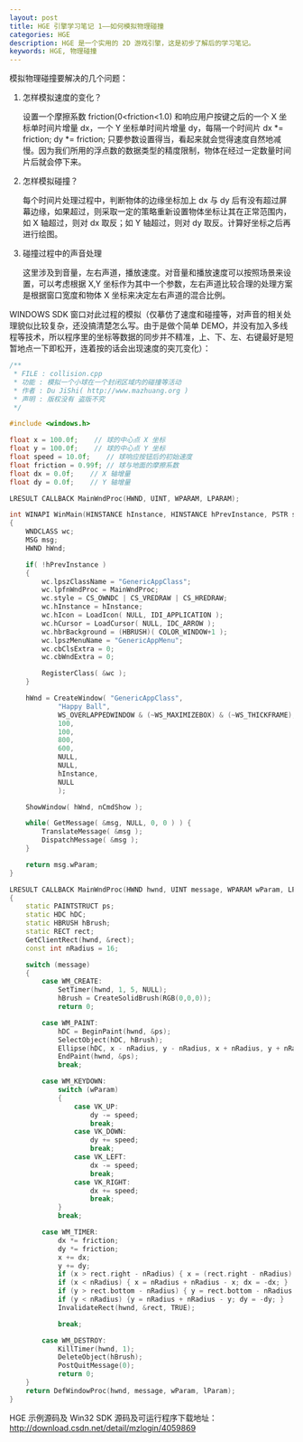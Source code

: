 ```yaml
---
layout: post
title: HGE 引擎学习笔记 1——如何模拟物理碰撞
categories: HGE
description: HGE 是一个实用的 2D 游戏引擎，这是初步了解后的学习笔记。
keywords: HGE, 物理碰撞
---
```


模拟物理碰撞要解决的几个问题：

1. 怎样模拟速度的变化？

   设置一个摩擦系数 friction(0<friction<1.0) 和响应用户按键之后的一个 X 坐标单时间片增量 dx，一个 Y 坐标单时间片增量 dy，每隔一个时间片 dx *= friction; dy *= friction; 只要参数设置得当，看起来就会觉得速度自然地减慢。因为我们所用的浮点数的数据类型的精度限制，物体在经过一定数量时间片后就会停下来。

2. 怎样模拟碰撞？

   每个时间片处理过程中，判断物体的边缘坐标加上 dx 与 dy 后有没有超过屏幕边缘，如果超过，则采取一定的策略重新设置物体坐标让其在正常范围内，如 X 轴超过，则对 dx 取反；如 Y 轴超过，则对 dy 取反。计算好坐标之后再进行绘图。

3. 碰撞过程中的声音处理

   这里涉及到音量，左右声道，播放速度。对音量和播放速度可以按照场景来设置，可以考虑根据 X,Y 坐标作为其中一个参数，左右声道比较合理的处理方案是根据窗口宽度和物体 X 坐标来决定左右声道的混合比例。

WINDOWS SDK 窗口对此过程的模拟（仅摹仿了速度和碰撞等，对声音的相关处理貌似比较复杂，还没搞清楚怎么写。由于是做个简单 DEMO，并没有加入多线程等技术，所以程序里的坐标等数据的同步并不精准，上、下、左、右键最好是短暂地点一下即松开，连着按的话会出现速度的突兀变化）：

```cpp
/**
 * FILE : collision.cpp
 * 功能 : 模拟一个小球在一个封闭区域内的碰撞等活动
 * 作者 : Du JiShi( http://www.mazhuang.org )
 * 声明 : 版权没有 盗版不究
 */

#include <windows.h>

float x = 100.0f;    // 球的中心点 X 坐标
float y = 100.0f;    // 球的中心点 Y 坐标
float speed = 10.0f;    // 球响应按钮后的初始速度
float friction = 0.99f; // 球与地面的摩擦系数
float dx = 0.0f;    // X 轴增量
float dy = 0.0f;    // Y 轴增量

LRESULT CALLBACK MainWndProc(HWND, UINT, WPARAM, LPARAM);

int WINAPI WinMain(HINSTANCE hInstance, HINSTANCE hPrevInstance, PSTR szCmdLine, int nCmdShow)
{
    WNDCLASS wc;
    MSG msg;
    HWND hWnd;

    if( !hPrevInstance )
    {
        wc.lpszClassName = "GenericAppClass";
        wc.lpfnWndProc = MainWndProc;
        wc.style = CS_OWNDC | CS_VREDRAW | CS_HREDRAW;
        wc.hInstance = hInstance;
        wc.hIcon = LoadIcon( NULL, IDI_APPLICATION );
        wc.hCursor = LoadCursor( NULL, IDC_ARROW );
        wc.hbrBackground = (HBRUSH)( COLOR_WINDOW+1 );
        wc.lpszMenuName = "GenericAppMenu";
        wc.cbClsExtra = 0;
        wc.cbWndExtra = 0;

        RegisterClass( &wc );
    }

    hWnd = CreateWindow( "GenericAppClass",
            "Happy Ball",
            WS_OVERLAPPEDWINDOW & (~WS_MAXIMIZEBOX) & (~WS_THICKFRAME),
            100,
            100,
            800,
            600,
            NULL,
            NULL,
            hInstance,
            NULL
            );

    ShowWindow( hWnd, nCmdShow );

    while( GetMessage( &msg, NULL, 0, 0 ) ) {
        TranslateMessage( &msg );
        DispatchMessage( &msg );
    }

    return msg.wParam;
}

LRESULT CALLBACK MainWndProc(HWND hwnd, UINT message, WPARAM wParam, LPARAM lParam)
{
    static PAINTSTRUCT ps;
    static HDC hDC;
    static HBRUSH hBrush;
    static RECT rect;
    GetClientRect(hwnd, &rect);
    const int nRadius = 16;

    switch (message)
    {
        case WM_CREATE:
            SetTimer(hwnd, 1, 5, NULL);
            hBrush = CreateSolidBrush(RGB(0,0,0));
            return 0;

        case WM_PAINT:
            hDC = BeginPaint(hwnd, &ps);
            SelectObject(hDC, hBrush);
            Ellipse(hDC, x - nRadius, y - nRadius, x + nRadius, y + nRadius);
            EndPaint(hwnd, &ps);
            break;

        case WM_KEYDOWN:
            switch (wParam)
            {
                case VK_UP:
                    dy -= speed;
                    break;
                case VK_DOWN:
                    dy += speed;
                    break;
                case VK_LEFT:
                    dx -= speed;
                    break;
                case VK_RIGHT:
                    dx += speed;
                    break;
            }
            break;

        case WM_TIMER:
            dx *= friction;
            dy *= friction;
            x += dx;
            y += dy;
            if (x > rect.right - nRadius) { x = (rect.right - nRadius) - (x - (rect.right - nRadius)); dx = -dx; }
            if (x < nRadius) { x = nRadius + nRadius - x; dx = -dx; }
            if (y > rect.bottom - nRadius) { y = rect.bottom - nRadius - (y - (rect.bottom - nRadius)); dy = -dy; }
            if (y < nRadius) {y = nRadius + nRadius - y; dy = -dy; }
            InvalidateRect(hwnd, &rect, TRUE);

            break;

        case WM_DESTROY:
            KillTimer(hwnd, 1);
            DeleteObject(hBrush);
            PostQuitMessage(0);
            return 0;
    }
    return DefWindowProc(hwnd, message, wParam, lParam);
}
```

HGE 示例源码及 Win32 SDK 源码及可运行程序下载地址：http://download.csdn.net/detail/mzlogin/4059869
